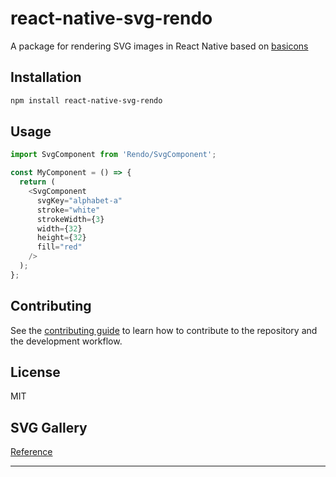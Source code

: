 # react-native-svg-rendo

A package for rendering SVG images in React Native based on [basicons](https://basicons.xyz/)

## Installation

```sh
npm install react-native-svg-rendo
```

## Usage

```js
import SvgComponent from 'Rendo/SvgComponent';

const MyComponent = () => {
  return (
    <SvgComponent
      svgKey="alphabet-a"
      stroke="white"
      strokeWidth={3}
      width={32}
      height={32}
      fill="red"
    />
  );
};
```

## Contributing

See the [contributing guide](CONTRIBUTING.md) to learn how to contribute to the repository and the development workflow.

## License

MIT

## SVG Gallery
[Reference](https://yousefturin.github.io/react-native-svg-rendo/)

---


